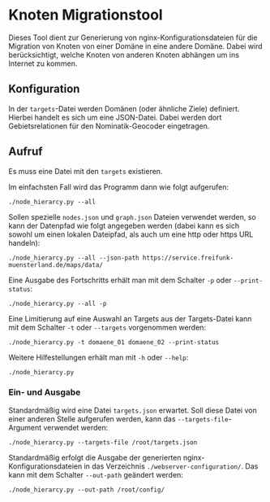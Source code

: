 # Knoten Migrationstool
Dieses Tool dient zur Generierung von nginx-Konfigurationsdateien für die Migration von Knoten von einer Domäne in eine andere Domäne. Dabei wird berücksichtigt, welche Knoten von anderen Knoten abhängen um ins Internet zu kommen.

## Konfiguration
In der ``targets``-Datei werden Domänen (oder ähnliche Ziele) definiert. Hierbei handelt es sich um eine JSON-Datei. Dabei werden dort Gebietsrelationen für den Nominatik-Geocoder eingetragen.

## Aufruf
Es muss eine Datei mit den ``targets`` existieren.

Im einfachsten Fall wird das Programm dann wie folgt aufgerufen:
```
./node_hierarcy.py --all
```

Sollen spezielle ``nodes.json`` und ``graph.json`` Dateien verwendet werden, so kann der Datenpfad wie folgt angegeben werden (dabei kann es sich sowohl um einen lokalen Dateipfad, als auch um eine http oder https URL handeln):

```
./node_hierarcy.py --all --json-path https://service.freifunk-muensterland.de/maps/data/
```

Eine Ausgabe des Fortschritts erhält man mit dem Schalter ``-p`` oder ``--print-status``:

```
./node_hierarcy.py --all -p
```

Eine Limitierung auf eine Auswahl an Targets aus der Targets-Datei kann mit dem Schalter ``-t`` oder ``--targets`` vorgenommen werden:
```
./node_hierarcy.py -t domaene_01 domaene_02 --print-status
```

Weitere Hilfestellungen erhält man mit ``-h`` oder ``--help``:
```
./node_hierarcy.py
```

### Ein- und Ausgabe
Standardmäßig wird eine Datei ``targets.json`` erwartet. Soll diese Datei von einer anderen Stelle aufgerufen werden, kann das ``--targets-file``-Argument verwendet werden:
```
./node_hierarcy.py --targets-file /root/targets.json
```

Standardmäßig erfolgt die Ausgabe der generierten nginx-Konfigurationsdateien in das Verzeichnis ``./webserver-configuration/``. Das kann mit dem Schalter ``--out-path`` geändert werden:
```
./node_hierarcy.py --out-path /root/config/
```
